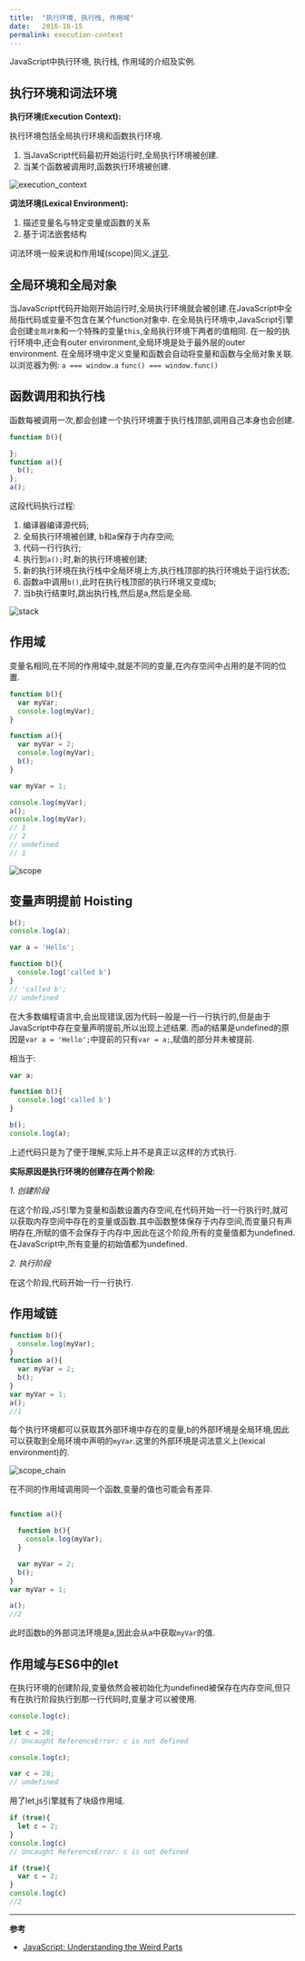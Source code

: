 ```yaml
---
title:  "执行环境, 执行栈, 作用域"
date:   2016-10-15
permalink: execution-context
---
```


JavaScript中执行环境, 执行栈, 作用域的介绍及实例.

<!-- more -->

## 执行环境和词法环境

**执行环境(Execution Context):**

执行环境包括全局执行环境和函数执行环境.

  1. 当JavaScript代码最初开始运行时,全局执行环境被创建.
  2. 当某个函数被调用时,函数执行环境被创建.

![execution_context](/posts/images/execution_context.jpg)


**词法环境(Lexical Environment):**

  1. 描述变量名与特定变量或函数的关系
  2. 基于词法嵌套结构


词法环境一般来说和作用域(scope)同义,[详见](http://stackoverflow.com/questions/12599965/lexical-environment-and-function-scope).


## 全局环境和全局对象

当JavaScript代码开始刚开始运行时,全局执行环境就会被创建.在JavaScript中全局指代码或变量不包含在某个function对象中.
在全局执行环境中,JavaScript引擎会创建`全局对象`和一个特殊的变量`this`,全局执行环境下两者的值相同.
在一般的执行环境中,还会有outer environment,全局环境是处于最外层的outer environment.
在全局环境中定义变量和函数会自动将变量和函数与全局对象关联. 以浏览器为例:
`a === window.a`
`func() === window.func()`



## 函数调用和执行栈

函数每被调用一次,都会创建一个执行环境置于执行栈顶部,调用自己本身也会创建.

```js
function b(){

};
function a(){
  b();
};
a();
```

这段代码执行过程:

1. 编译器编译源代码;
1. 全局执行环境被创建, b和a保存于内存空间;
1. 代码一行行执行;
1. 执行到`a();`时,新的执行环境被创建;
1. 新的执行环境在执行栈中全局环境上方,执行栈顶部的执行环境处于运行状态;
1. 函数a中调用`b()`,此时在执行栈顶部的执行环境又变成b;
1. 当b执行结束时,跳出执行栈,然后是a,然后是全局.

![stack](/posts/images/execution_stack.jpg)


## 作用域

变量名相同,在不同的作用域中,就是不同的变量,在内存空间中占用的是不同的位置.

```js
function b(){
  var myVar;
  console.log(myVar);
}

function a(){
  var myVar = 2;
  console.log(myVar);
  b();
}

var myVar = 1;

console.log(myVar);
a();
console.log(myVar);
// 1
// 2
// undefined
// 1
```


![scope](/posts/images/variables_scope.jpg)

## 变量声明提前 Hoisting

```js
b();
console.log(a);

var a = 'Hello';

function b(){
  console.log('called b')
}
// 'called b';
// undefined
```

在大多数编程语言中,会出现错误,因为代码一般是一行一行执行的,但是由于JavaScript中存在变量声明提前,所以出现上述结果.
而a的结果是undefined的原因是`var a = 'Hello';`中提前的只有`var = a;`,赋值的部分并未被提前.

相当于:

```js
var a;

function b(){
  console.log('called b')
}

b();
console.log(a);
```
上述代码只是为了便于理解,实际上并不是真正以这样的方式执行.


**实际原因是执行环境的创建存在两个阶段:**  

_1. 创建阶段_

在这个阶段,JS引擎为变量和函数设置内存空间,在代码开始一行一行执行时,就可以获取内存空间中存在的变量或函数.其中函数整体保存于内存空间,而变量只有声明存在,所赋的值不会保存于内存中,因此在这个阶段,所有的变量值都为undefined.在JavaScript中,所有变量的初始值都为undefined.


_2. 执行阶段_

在这个阶段,代码开始一行一行执行.


## 作用域链


```js
function b(){
  console.log(myVar);
}
function a(){
  var myVar = 2;
  b();
}
var myVar = 1;
a();
//1
```

每个执行环境都可以获取其外部环境中存在的变量,b的外部环境是全局环境,因此可以获取到全局环境中声明的`myVar`.这里的外部环境是词法意义上(lexical environment)的.

![scope_chain](/posts/images/scope_chain.jpg)

在不同的作用域调用同一个函数,变量的值也可能会有差异.

```js

function a(){

  function b(){
    console.log(myVar);
  }

  var myVar = 2;
  b();
}
var myVar = 1;

a();
//2
```

此时函数b的外部词法环境是a,因此会从a中获取`myVar`的值.


## 作用域与ES6中的let

在执行环境的创建阶段,变量依然会被初始化为undefined被保存在内存空间,但只有在执行阶段执行到那一行代码时,变量才可以被使用.

```js
console.log(c);

let c = 28;
// Uncaught ReferenceError: c is not defined
```

```js
console.log(c);

var c = 28;
// undefined
```

用了let,js引擎就有了块级作用域.

```js
if (true){
  let c = 2;
}
console.log(c)
// Uncaught ReferenceError: c is not defined
```

```js
if (true){
  var c = 2;
}
console.log(c)
//2
```

---
**参考**

- [JavaScript: Understanding the Weird Parts](https://www.udemy.com/understand-javascript/)
